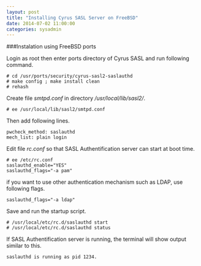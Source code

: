 ```yaml
---
layout: post
title: "Installing Cyrus SASL Server on FreeBSD"
date: 2014-07-02 11:00:00
categories: sysadmin
---
```


###Instalation using FreeBSD ports

Login as root then enter ports directory of Cyrus SASL and run following command.

	# cd /usr/ports/security/cyrus-sasl2-saslauthd
	# make config ; make install clean
	# rehash

Create file *smtpd.conf* in directory */usr/local/lib/sasl2/*.
	
    # ee /usr/local/lib/sasl2/smtpd.conf

Then add following lines.

    pwcheck_method: saslauthd
    mech_list: plain login

Edit file *rc.conf* so that SASL Authentification server can start at boot time.

	# ee /etc/rc.conf
    saslauthd_enable="YES"
    saslauthd_flags="-a pam"
    
if you want to use other authentication mechanism such as LDAP, use following flags.

    saslauthd_flags="-a ldap"

Save and run the startup script.

    # /usr/local/etc/rc.d/saslauthd start
    # /usr/local/etc/rc.d/saslauthd status

If SASL Authentification server is running, the terminal will show output similar to this.

	saslauthd is running as pid 1234.
